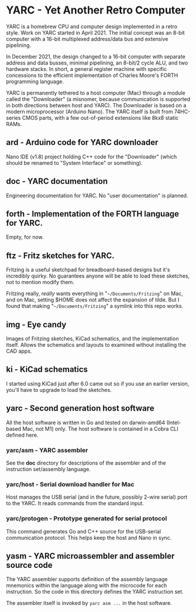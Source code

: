 # YARC - Yet Another Retro Computer

YARC is a homebrew CPU and computer design implemented in a retro style.
Work on YARC started in April 2021. The initial concept was an 8-bit
computer with a 16-bit multiplexed address/data bus and extensive
pipelining.

In December 2021, the design changed to a 16-bit computer with separate
address and data busses, minimal pipelining, an 8-bit/2 cycle ALU, and
two hardware stacks. In short, a general register machine with specific
concessions to the efficient implementation of Charles Moore's FORTH
programming language.

YARC is permanently tethered to a host computer (Mac) through a module
called the "Downloader" (a misnomer, because communication is supported
in both directions between host and YARC). The Downloader is based on a
modern microprocessor (Arduino Nano). The YARC itself is built from
74HC-series CMOS parts, with a few out-of-period extensions like 8kx8
static RAMs.

## ard - Arduino code for YARC downloader

Nano IDE (v1.8) project holding C++ code for the "Downloader" (which
should be renamed to "System Interface" or something).

## doc - YARC documentation

Engineering documentation for YARC. No "user documentation" is planned.

## forth - Implementation of the FORTH language for YARC.

Empty, for now.

## ftz - Fritz sketches for YARC.

Fritzing is a useful sketchpad for breadboard-based designs but it's
incredibly quirky.  No guarantees anyone will be able to load these
sketches, not to mention modify them.

Fritzing really, *really* wants everything in "``~/Documents/Fritzing``" on
Mac, and on Mac, setting $HOME does not affect the expansion of tilde.
But I found that making "``~/Documents/Fritzing``" a symlink into this repo
works.

## img - Eye candy

Images of Fritzing sketches, KiCad schematics, and the implementation
itself. Allows the schematics and layouts to examined without
installing the CAD apps.

## ki - KiCad schematics

I started using KiCad just after 6.0 came out so if you use an earlier
version, you'll have to upgrade to load the sketches.

## yarc - Second generation host software

All the host software is written in Go and tested on darwin-amd64
(Intel-based Mac, not M1) only. The host software is contained in a Cobra
CLI defined here.

### yarc/asm - YARC assembler

See the **doc** directory for descriptions of the assembler and of the
instruction set/assembly language.

### yarc/host - Serial download handler for Mac

Host manages the USB serial (and in the future, possibly 2-wire serial)
port to the YARC. It reads commands from the standard input.

### yarc/protogen - Prototype generated for serial protocol

This command generates Go and C++ source for the USB-serial communication
protocol. This helps keep the host and Nano in sync.

## yasm - YARC microassembler and assembler source code

The YARC assembler supports definition of the assembly language
mnemonics within the language along with the microcode for each
instruction. So the code in this directory defines the YARC instruction
set.

The assembler itself is invoked by `yarc asm ...` in the host software.


